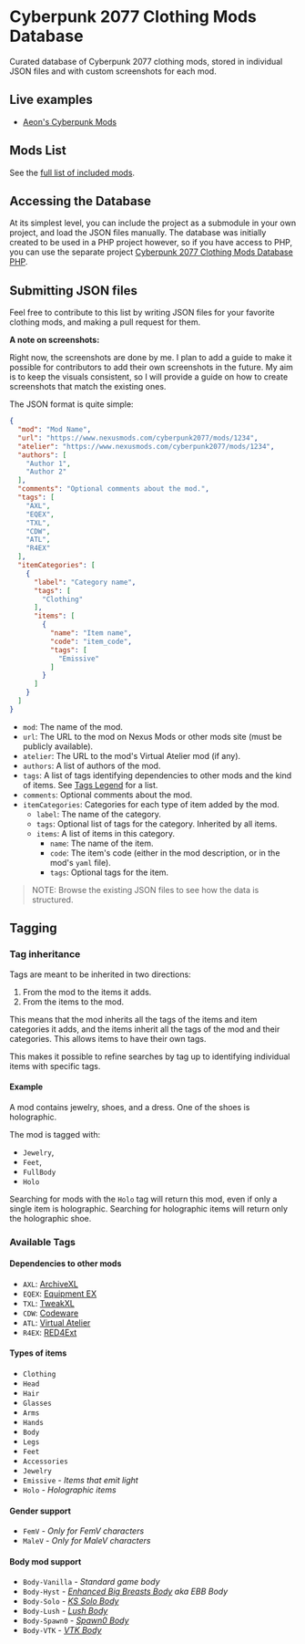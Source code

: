 # Cyberpunk 2077 Clothing Mods Database

Curated database of Cyberpunk 2077 clothing mods, stored in individual JSON files
and with custom screenshots for each mod.

## Live examples

- [Aeon's Cyberpunk Mods][]

## Mods List

See the [full list of included mods](mods-list.md).  

## Accessing the Database

At its simplest level, you can include the project as a submodule in your own
project, and load the JSON files manually. The database was initially created
to be used in a PHP project however, so if you have access to PHP, you can
use the separate project [Cyberpunk 2077 Clothing Mods Database PHP][].

## Submitting JSON files

Feel free to contribute to this list by writing JSON files for your favorite
clothing mods, and making a pull request for them. 

**A note on screenshots:**

Right now, the screenshots are done by me. I plan to add a guide to make it 
possible for contributors to add their own screenshots in the future. My aim
is to keep the visuals consistent, so I will provide a guide on how to create
screenshots that match the existing ones.

The JSON format is quite simple:

```json
{
  "mod": "Mod Name",
  "url": "https://www.nexusmods.com/cyberpunk2077/mods/1234",
  "atelier": "https://www.nexusmods.com/cyberpunk2077/mods/1234",
  "authors": [
    "Author 1", 
    "Author 2"
  ],
  "comments": "Optional comments about the mod.",
  "tags": [
    "AXL", 
    "EQEX", 
    "TXL", 
    "CDW", 
    "ATL", 
    "R4EX"
  ],
  "itemCategories": [
    {
      "label": "Category name",
      "tags": [
        "Clothing" 
      ],
      "items": [
        {
          "name": "Item name",
          "code": "item_code",
          "tags": [
            "Emissive"
          ]
        }
      ]
    }
  ]
}
```

- `mod`: The name of the mod.
- `url`: The URL to the mod on Nexus Mods or other mods site (must be publicly available).
- `atelier`: The URL to the mod's Virtual Atelier mod (if any).
- `authors`: A list of authors of the mod.
- `tags`: A list of tags identifying dependencies to other mods and the kind of items. See [Tags Legend](#tags-legend) for a list.
- `comments`: Optional comments about the mod.
- `itemCategories`: Categories for each type of item added by the mod.
  - `label`: The name of the category.
  - `tags`: Optional list of tags for the category. Inherited by all items.
  - `items`: A list of items in this category.
    - `name`: The name of the item.
    - `code`: The item's code (either in the mod description, or in the mod's `yaml` file).
    - `tags`: Optional tags for the item.

> NOTE: Browse the existing JSON files to see how the data is structured.

## Tagging

### Tag inheritance

Tags are meant to be inherited in two directions: 

1. From the mod to the items it adds.
2. From the items to the mod.

This means that the mod inherits all the tags of the items and item categories it adds, 
and the items inherit all the tags of the mod and their categories. This allows items
to have their own tags.

This makes it possible to refine searches by tag up to identifying individual items with 
specific tags. 

#### Example

A mod contains jewelry, shoes, and a dress. One of the shoes is holographic. 

The mod is tagged with:

- `Jewelry`, 
- `Feet`, 
- `FullBody` 
- `Holo` 

Searching for mods with the `Holo` tag will return this mod, even if only a single item 
is holographic. Searching for holographic items will return only the holographic shoe.

### Available Tags

#### Dependencies to other mods

- `AXL`: [ArchiveXL](https://www.nexusmods.com/cyberpunk2077/mods/4198)
- `EQEX`: [Equipment EX](https://www.nexusmods.com/cyberpunk2077/mods/6945)
- `TXL`: [TweakXL](https://www.nexusmods.com/cyberpunk2077/mods/4197)
- `CDW`: [Codeware](https://www.nexusmods.com/cyberpunk2077/mods/7780)
- `ATL`: [Virtual Atelier](https://www.nexusmods.com/cyberpunk2077/mods/2987)
- `R4EX`: [RED4Ext](https://www.nexusmods.com/cyberpunk2077/mods/2380)

#### Types of items

- `Clothing`
- `Head`
- `Hair`
- `Glasses`
- `Arms`
- `Hands`
- `Body`
- `Legs`
- `Feet`
- `Accessories`
- `Jewelry`
- `Emissive` - _Items that emit light_
- `Holo` - _Holographic items_

#### Gender support

- `FemV` - _Only for FemV characters_
- `MaleV` - _Only for MaleV characters_

#### Body mod support

- `Body-Vanilla` - _Standard game body_
- `Body-Hyst` - _[Enhanced Big Breasts Body](https://www.nexusmods.com/cyberpunk2077/mods/4654) aka EBB Body_
- `Body-Solo` - _[KS Solo Body](https://www.nexusmods.com/cyberpunk2077/mods/4813)_
- `Body-Lush` - _[Lush Body](https://www.nexusmods.com/cyberpunk2077/mods/4901)_
- `Body-Spawn0` - _[Spawn0 Body](https://www.nexusmods.com/cyberpunk2077/mods/1424)_
- `Body-VTK` - _[VTK Body](https://www.nexusmods.com/cyberpunk2077/mods/7054)_




[Cyberpunk 2077 Clothing Mods Database PHP]: https://github.com/Mistralys/cyberpunk-mod-db-php
[Aeon's Cyberpunk Mods]: https://aeonoftime.com/?article=2024-08-06-cyberpunk-clothing-mods&page=article